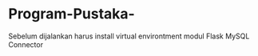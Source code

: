 # Program-Pustaka-
Sebelum dijalankan harus install virtual environtment 
modul Flask 
MySQL Connector 

